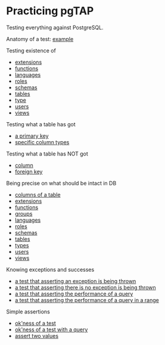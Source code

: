 # Practicing pgTAP

Testing everything against PostgreSQL.

Anatomy of a test: [example](test/example.sql)

Testing existence of

* [extensions](test/existence_of/extension.sql)
* [functions](test/existence_of/function.sql)
* [languages](test/existence_of/language.sql)
* [roles](test/existence_of/role.sql)
* [schemas](test/existence_of/schema.sql)
* [tables](test/existence_of/table.sql)
* [type](test/existence_of/type.sql)
* [users](test/existence_of/user.sql)
* [views](test/existence_of/view.sql)

Testing what a table has got

* [a primary key](test/table/has/primary_key.sql)
* [specific column types](test/table/has/column_type.sql)

Testing what a table has NOT got

* [column](test/table/has_not/column.sql)
* [foreign key](test/table/has_not/foreign_key.sql)

Being precise on what should be intact in DB

* [columns of a table](test/should_be_intact/columns.sql)
* [extensions](test/should_be_intact/extensions.sql)
* [functions](test/should_be_intact/functions.sql)
* [groups](test/should_be_intact/groups.sql)
* [languages](test/should_be_intact/languages.sql)
* [roles](test/should_be_intact/roles.sql)
* [schemas](test/should_be_intact/schemas.sql)
* [tables](test/should_be_intact/tables.sql)
* [types](test/should_be_intact/types.sql)
* [users](test/should_be_intact/users.sql)
* [views](test/should_be_intact/views.sql)

Knowing exceptions and successes

* [a test that asserting an exception is being thrown](test/exceptions_and_successes/throws_ok.sql)
* [a test that asserting there is no exception is being thrown](test/exceptions_and_successes/lives_ok.sql)
* [a test that asserting the performance of a query](test/exceptions_and_successes/performs_ok.sql)
* [a test that asserting the performance of a query in a range](test/exceptions_and_successes/performs_within.sql)

Simple assertions

* [ok'ness of a test](test/ok.sql)
* [ok'ness of a test with a query](test/ok_with_query.sql)
* [assert two values](test/is.sql)
